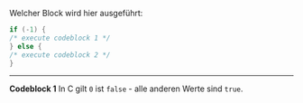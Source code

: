 Welcher Block wird hier ausgeführt:

```c
if (-1) {
/* execute codeblock 1 */ 
} else {
/* execute codeblock 2 */
}
```
---

**Codeblock 1**
In C gilt ``0`` ist ``false`` - alle anderen Werte sind ``true``.